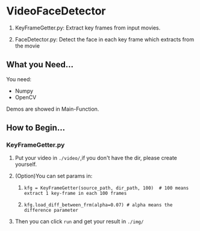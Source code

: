 # VideoFaceDetector

1. KeyFrameGetter.py: Extract key frames from input movies.

2. FaceDetector.py: Detect the face in each key frame which extracts from the movie

## What you Need...

You need:

- Numpy
- OpenCV

Demos are showed in Main-Function.



## How to Begin...

### KeyFrameGetter.py

1. Put your video in `./video/`,if you don't have the dir, please create yourself.

2. (Option)You can set params in:

   1. ```
      kfg = KeyFrameGetter(source_path, dir_path, 100)  # 100 means extract 1 key-frame in each 100 frames
      ```

   2. ```
      kfg.load_diff_between_frm(alpha=0.07) # alpha means the difference parameter
      ```

3. Then you can click `run` and get your result in `./img/`

